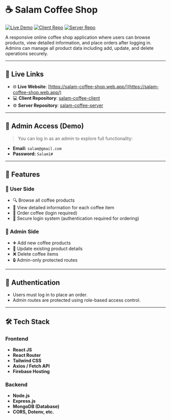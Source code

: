 # ☕ Salam Coffee Shop


[![Live Demo](https://img.shields.io/badge/Live%20Demo-Available-brightgreen?style=flat-square)](https://salam-coffee-shop.web.app/)
[![Client Repo](https://img.shields.io/badge/Client%20Repo-Github-blue?style=flat-square)](https://github.com/salam46khan/salam-coffee-client)
[![Server Repo](https://img.shields.io/badge/Server%20Repo-Github-blue?style=flat-square)](https://github.com/salam46khan/salam-coffee-server)

A responsive online coffee shop application where users can browse products, view detailed information, and place orders after logging in. Admins can manage all product data including add, update, and delete operations securely.

---

## 🔗 Live Links

- 🌐 **Live Website**: [https://salam-coffee-shop.web.app/](https://salam-coffee-shop.web.app/)
- 💻 **Client Repository**: [salam-coffee-client](https://github.com/salam46khan/salam-coffee-client)
- ⚙️ **Server Repository**: [salam-coffee-server](https://github.com/salam46khan/salam-coffee-server)

---

## 🔐 Admin Access (Demo)

> You can log in as an admin to explore full functionality:

- **Email:** `salam@gmail.com`  
- **Password:** `Salam1#`

---

## 🚀 Features

### 👥 User Side
- 🔍 Browse all coffee products
- 📖 View detailed information for each coffee item
- 🛒 Order coffee (login required)
- 🔐 Secure login system (authentication required for ordering)

### 🔧 Admin Side
- ➕ Add new coffee products
- 📝 Update existing product details
- ❌ Delete coffee items
- 🔒 Admin-only protected routes

---

## 🔐 Authentication
- Users must log in to place an order.
- Admin routes are protected using role-based access control.

---

## 🛠 Tech Stack

### Frontend
- **React JS**
- **React Router**
- **Tailwind CSS**
- **Axios / Fetch API**
- **Firebase Hosting**

### Backend
- **Node.js**
- **Express.js**
- **MongoDB (Database)**
- **CORS, Dotenv, etc.**
